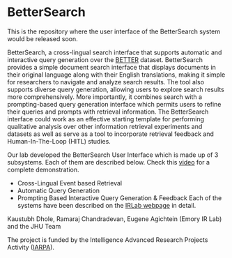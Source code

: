 # BetterSearch

This is the repository where the user interface of the BetterSearch system would be released soon.


BetterSearch, a cross-lingual search interface that supports automatic and interactive query generation over the [BETTER](https://www.iarpa.gov/research-programs/better) dataset. BetterSearch provides a simple document search interface that displays documents in their original language along with their English translations, making it simple for researchers to navigate and analyze search results. The tool also supports diverse query generation, allowing users to explore search results more comprehensively. More importantly, it combines search with a prompting-based query generation interface which permits users to refine their queries and prompts with retrieval information. The BetterSearch interface could work as an effective starting template for performing qualitative analysis over other information retrieval experiments and datasets as well as serve as a tool to incorporate retrieval feedback and Human-In-The-Loop (HITL) studies. 

Our lab developed the BetterSearch User Interface which is made up of 3 subsystems. Each of them are described below. Check this [video](https://youtu.be/d1bN6vcQ4Lc) for a complete demonstration.
- Cross-Lingual Event based Retrieval
- Automatic Query Generation
- Prompting Based Interactive Query Generation & Feedback
Each of the systems have been described on the [IRLab webpage](https://youtu.be/d1bN6vcQ4Lc) in detail.

Kaustubh Dhole, Ramaraj Chandradevan, Eugene Agichtein (Emory IR Lab) and the JHU Team

The project is funded by the Intelligence Advanced Research Projects Activity ([IARPA](https://www.iarpa.gov/)).
